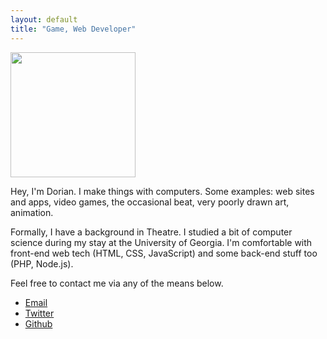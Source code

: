 ```yaml
---
layout: default
title: "Game, Web Developer"
---
```

<img src="http://www.gravatar.com/avatar/0ed066a74b066f5b634e7e72e7f350f7?s=200" width="200" height="200">

Hey, I'm Dorian. I make things with computers. Some examples: web sites and 
apps, video games, the occasional beat, very poorly drawn art, animation.

Formally, I have a background in Theatre. I studied a bit of computer
science during my stay at the University of Georgia. I'm comfortable
with front-end web tech (HTML, CSS, JavaScript) and some back-end stuff
too (PHP, Node.js).

Feel free to contact me via any of the means below.

- [Email](mailto:dorian.alexander.patterson@gmail.com)
- [Twitter](http://twitter.com/imaginationac)
- [Github](http://github.com/imaginationac)
